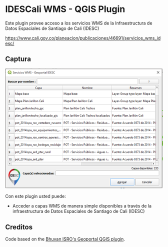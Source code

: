 # IDESCali WMS - QGIS Plugin

Este plugin provee acceso a los servicios WMS de la Infraestructura de Datos Espaciales de Santiago de Cali (IDESC)

https://www.cali.gov.co/planeacion/publicaciones/46691/servicios_wms_idesc/

## Captura 
![Captura pantalla 1](screenshot.png)

Con este plugin usted puede:

- Acceder a capas WMS de manera simple disponibles a través de la infraestructura de Datos Espaciales de Santiago de Cali (IDESC)

## Creditos

Code based on the  [Bhuvan ISRO's Geoportal QGIS plugin](https://github.com/brenykurien/bhuvan_web_services).
